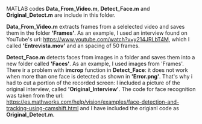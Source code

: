 MATLAB codes **Data_From_Video.m**, **Detect_Face.m** and **Original_Detect.m** are include in this folder.

 **Data_From_Video.m** extracts frames from a selelected video and saves them in the folder **'Frames'**. As an example, I used an interview found on YouTube's url: https://www.youtube.com/watch?v=y214JRLbT4M, which I called **'Entrevista.mov'** and an spacing of 50 frames.

 **Detect_Face.m** detects faces from images in a folder and saves them into a new folder called **'Faces'**. As an example, I used images from 'Frames'. There ir a problem with **imcrop** function in  **Detect_Face**: it does not work when more than one face is detected as shown in **'Error.png'**. That's why i had to cut a portion of the recorded screen: I included a picture of the original interview, called **'Original_Interview'**. The code for face recognition was taken from the url: https://es.mathworks.com/help/vision/examples/face-detection-and-tracking-using-camshift.html and I have included the origianl code as **Original_Detect.m**.